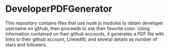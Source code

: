 # DeveloperPDFGenerator
This repository contains files that use node js modules to obtain developer username on github, then proceeds to ask their favorite color. Using information contained on their github accounts, it generates a PDF file with links to their github account, LinkedIN, and several details as number of stars and followers.
